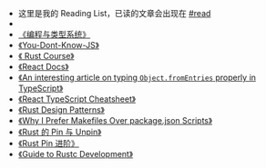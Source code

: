 - 这里是我的 Reading List，已读的文章会出现在 [#read]([[read]])
-
- [《编程与类型系统》](https://e.jd.com/30697064.html)
- [《You-Dont-Know-JS》](https://github.com/getify/You-Dont-Know-JS)
- [《 Rust Course》](https://course.rs/into-rust.html)
- [ 《React Docs》 ](https://beta.reactjs.org/)
- [《An interesting article on typing `Object.fromEntries` properly in TypeScript》](https://twitter.com/BenLesh/status/1499107797459423236?s=20&t=tkVjh-jf4PpFaqhX3ONZqw)
- [《React TypeScript Cheatsheet》](https://react-typescript-cheatsheet.netlify.app/)
- [《Rust Design Patterns》](https://fomalhauthmj.github.io/patterns/intro.html)
- [《Why I Prefer Makefiles Over package.json Scripts》](https://spin.atomicobject.com/2021/03/22/makefiles-vs-package-json-scripts/)
- [《Rust 的 Pin 与 Unpin》](https://folyd.com/blog/rust-pin-unpin/)
- [《Rust Pin 进阶》](https://folyd.com/blog/rust-pin-advanced/)
- [《Guide to Rustc Development》](https://rustc-dev-guide.rust-lang.org/about-this-guide.html)